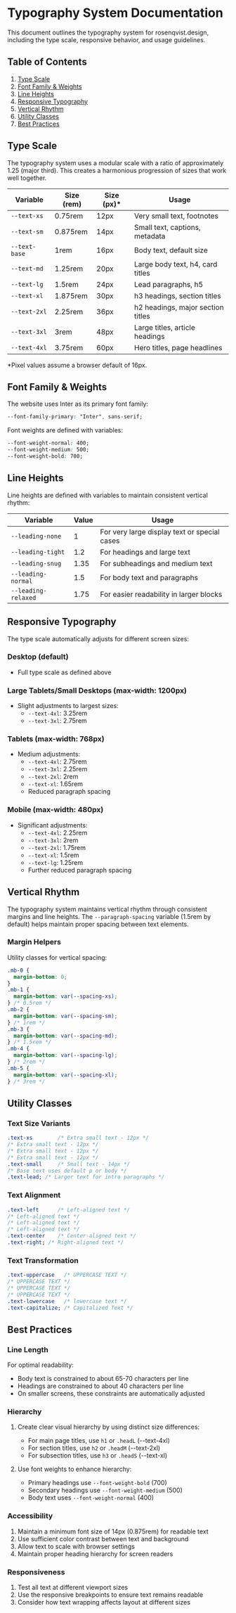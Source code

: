 # Typography System Documentation

This document outlines the typography system for rosenqvist.design, including the type scale, responsive behavior, and usage guidelines.

## Table of Contents

1. [Type Scale](#type-scale)
2. [Font Family & Weights](#font-family--weights)
3. [Line Heights](#line-heights)
4. [Responsive Typography](#responsive-typography)
5. [Vertical Rhythm](#vertical-rhythm)
6. [Utility Classes](#utility-classes)
7. [Best Practices](#best-practices)

## Type Scale

The typography system uses a modular scale with a ratio of approximately 1.25 (major third). This creates a harmonious progression of sizes that work well together.

| Variable      | Size (rem) | Size (px)\* | Usage                             |
| ------------- | ---------- | ----------- | --------------------------------- |
| `--text-xs`   | 0.75rem    | 12px        | Very small text, footnotes        |
| `--text-sm`   | 0.875rem   | 14px        | Small text, captions, metadata    |
| `--text-base` | 1rem       | 16px        | Body text, default size           |
| `--text-md`   | 1.25rem    | 20px        | Large body text, h4, card titles  |
| `--text-lg`   | 1.5rem     | 24px        | Lead paragraphs, h5               |
| `--text-xl`   | 1.875rem   | 30px        | h3 headings, section titles       |
| `--text-2xl`  | 2.25rem    | 36px        | h2 headings, major section titles |
| `--text-3xl`  | 3rem       | 48px        | Large titles, article headings    |
| `--text-4xl`  | 3.75rem    | 60px        | Hero titles, page headlines       |

\*Pixel values assume a browser default of 16px.

## Font Family & Weights

The website uses Inter as its primary font family:

```css
--font-family-primary: "Inter", sans-serif;
```

Font weights are defined with variables:

```css
--font-weight-normal: 400;
--font-weight-medium: 500;
--font-weight-bold: 700;
```

## Line Heights

Line heights are defined with variables to maintain consistent vertical rhythm:

| Variable            | Value | Usage                                        |
| ------------------- | ----- | -------------------------------------------- |
| `--leading-none`    | 1     | For very large display text or special cases |
| `--leading-tight`   | 1.2   | For headings and large text                  |
| `--leading-snug`    | 1.35  | For subheadings and medium text              |
| `--leading-normal`  | 1.5   | For body text and paragraphs                 |
| `--leading-relaxed` | 1.75  | For easier readability in larger blocks      |

## Responsive Typography

The type scale automatically adjusts for different screen sizes:

### Desktop (default)

- Full type scale as defined above

### Large Tablets/Small Desktops (max-width: 1200px)

- Slight adjustments to largest sizes:
  - `--text-4xl`: 3.25rem
  - `--text-3xl`: 2.75rem

### Tablets (max-width: 768px)

- Medium adjustments:
  - `--text-4xl`: 2.75rem
  - `--text-3xl`: 2.25rem
  - `--text-2xl`: 2rem
  - `--text-xl`: 1.65rem
  - Reduced paragraph spacing

### Mobile (max-width: 480px)

- Significant adjustments:
  - `--text-4xl`: 2.25rem
  - `--text-3xl`: 2rem
  - `--text-2xl`: 1.75rem
  - `--text-xl`: 1.5rem
  - `--text-lg`: 1.25rem
  - Further reduced paragraph spacing

## Vertical Rhythm

The typography system maintains vertical rhythm through consistent margins and line heights. The `--paragraph-spacing` variable (1.5rem by default) helps maintain proper spacing between text elements.

### Margin Helpers

Utility classes for vertical spacing:

```css
.mb-0 {
  margin-bottom: 0;
}
.mb-1 {
  margin-bottom: var(--spacing-xs);
} /* 0.5rem */
.mb-2 {
  margin-bottom: var(--spacing-sm);
} /* 1rem */
.mb-3 {
  margin-bottom: var(--spacing-md);
} /* 1.5rem */
.mb-4 {
  margin-bottom: var(--spacing-lg);
} /* 2rem */
.mb-5 {
  margin-bottom: var(--spacing-xl);
} /* 3rem */
```

## Utility Classes

### Text Size Variants

```css
.text-xs        /* Extra small text - 12px */
/* Extra small text - 12px */
/* Extra small text - 12px */
/* Extra small text - 12px */
.text-small     /* Small text - 14px */
/* Base text uses default p or body */
.text-lead; /* Larger text for intro paragraphs */
```

### Text Alignment

```css
.text-left      /* Left-aligned text */
/* Left-aligned text */
/* Left-aligned text */
/* Left-aligned text */
.text-center    /* Center-aligned text */
.text-right; /* Right-aligned text */
```

### Text Transformation

```css
.text-uppercase   /* UPPERCASE TEXT */
/* UPPERCASE TEXT */
/* UPPERCASE TEXT */
/* UPPERCASE TEXT */
.text-lowercase   /* lowercase text */
.text-capitalize; /* Capitalized Text */
```

## Best Practices

### Line Length

For optimal readability:

- Body text is constrained to about 65-70 characters per line
- Headings are constrained to about 40 characters per line
- On smaller screens, these constraints are automatically adjusted

### Hierarchy

1. Create clear visual hierarchy by using distinct size differences:

   - For main page titles, use `h1` or `.headL` (--text-4xl)
   - For section titles, use `h2` or `.headM` (--text-2xl)
   - For subsection titles, use `h3` or `.headS` (--text-xl)

2. Use font weights to enhance hierarchy:
   - Primary headings use `--font-weight-bold` (700)
   - Secondary headings use `--font-weight-medium` (500)
   - Body text uses `--font-weight-normal` (400)

### Accessibility

1. Maintain a minimum font size of 14px (0.875rem) for readable text
2. Use sufficient color contrast between text and background
3. Allow text to scale with browser settings
4. Maintain proper heading hierarchy for screen readers

### Responsiveness

1. Test all text at different viewport sizes
2. Use the responsive breakpoints to ensure text remains readable
3. Consider how text wrapping affects layout at different sizes
